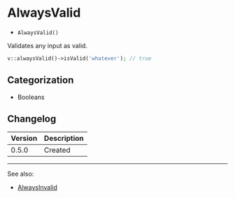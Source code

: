 # AlwaysValid

- `AlwaysValid()`

Validates any input as valid.

```php
v::alwaysValid()->isValid('whatever'); // true
```

## Categorization

- Booleans

## Changelog

Version | Description
--------|-------------
  0.5.0 | Created

***
See also:

- [AlwaysInvalid](AlwaysInvalid.md)
